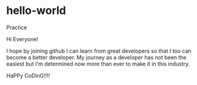 # hello-world
Practice


Hi Everyone!

I hope by joining github I can learn from great developers so that I too can become a better developer. My journey as a developer has not been the easiest but I'm determined now more than ever to make it in this industry.


HaPPy CoDinG!!!!
